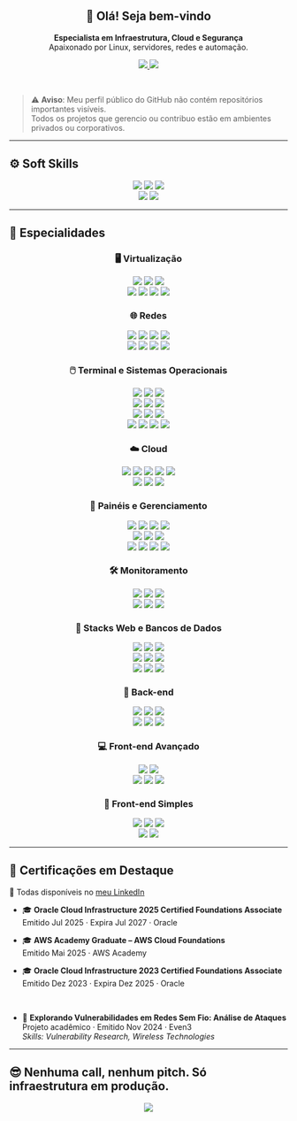 <h2 align="center">👋 Olá! Seja bem-vindo</h2>


<p align="center">
  <strong>Especialista em Infraestrutura, Cloud e Segurança</strong><br/>
  Apaixonado por Linux, servidores, redes e automação.
</p>

<p align="center">
  <a href="https://www.linkedin.com/in/junglivre/details/certifications" target="_blank">
    <img src="https://img.shields.io/badge/Certificações-LinkedIn-0A66C2?style=for-the-badge&logo=linkedin&logoColor=white"/>
  </a>
  <a href="https://jung.moe" target="_blank">
    <img src="https://img.shields.io/badge/jung.moe-Link%20central-000000?style=for-the-badge&logo=vercel&logoColor=white&labelColor=111111"/>
  </a>
</p>

<br>

> ⚠️ **Aviso**: Meu perfil público do GitHub não contém repositórios importantes visíveis.  
> Todos os projetos que gerencio ou contribuo estão em ambientes privados ou corporativos.

---

## ⚙ Soft Skills

<div align="center">
<img src="https://img.shields.io/badge/CLI%20Proficiency-000000?style=for-the-badge&logo=gnubash&logoColor=white"/>
<img src="https://img.shields.io/badge/Git%20Workflow-F05032?style=for-the-badge&logo=git&logoColor=white"/>
<img src="https://img.shields.io/badge/Docs%20&%20Research-007ACC?style=for-the-badge&logo=readthedocs&logoColor=white"/>
<br>
<img src="https://img.shields.io/badge/Infra%20&%20Organização-6DB33F?style=for-the-badge&logo=trello&logoColor=white"/>
<img src="https://img.shields.io/badge/Inglês%20Avançado-1A73E8?style=for-the-badge&logo=googletranslate&logoColor=white"/>

</div>

---

## 🧠 Especialidades

<div align="center">

<!-- Virtualização -->
### 🖥️ Virtualização

<img src="https://img.shields.io/badge/Proxmox-E57000?style=for-the-badge&logo=proxmox&logoColor=white"/>
<img src="https://img.shields.io/badge/VMware-607078?style=for-the-badge&logo=vmware&logoColor=white"/>
<img src="https://img.shields.io/badge/VirtualBox-2F61B4?style=for-the-badge&logo=virtualbox&logoColor=white"/>
<br>
<img src="https://img.shields.io/badge/KVM-EE0000?style=for-the-badge&logo=redhat&logoColor=white"/>
<img src="https://img.shields.io/badge/QEMU-FF6600?style=for-the-badge&logo=qemu&logoColor=white"/>
<img src="https://img.shields.io/badge/Xen-452170?style=for-the-badge&logo=citrix&logoColor=white"/>
<img src="https://img.shields.io/badge/Hyper--V-0078D7?style=for-the-badge"/>

<br>

<!-- Redes -->

### 🌐 Redes
<img src="https://img.shields.io/badge/TP‐Link-4ACBD6?style=for-the-badge&logo=tplink&logoColor=white"/>
<img src="https://img.shields.io/badge/Huawei-FF0000?style=for-the-badge&logo=huawei&logoColor=white"/>
<img src="https://img.shields.io/badge/Mercusys-E40000?style=for-the-badge"/>
<img src="https://img.shields.io/badge/Intelbras-10B26F?style=for-the-badge"/>
<br>
<img src="https://img.shields.io/badge/pfSense-212121?style=for-the-badge&logo=pfsense&logoColor=white"/>
<img src="https://img.shields.io/badge/OPNsense-E44A20?style=for-the-badge&logo=opnsense&logoColor=white"/>
<img src="https://img.shields.io/badge/MikroTik-293239?style=for-the-badge&logo=mikrotik&logoColor=white"/>
<img src="https://img.shields.io/badge/OpenWRT-00B5E2?style=for-the-badge&logo=openwrt&logoColor=white"/>

<br>

<!-- SOs -->
### 🖱️ Terminal e Sistemas Operacionais
<img src="https://img.shields.io/badge/Linux-FCC624?style=for-the-badge&logo=linux&logoColor=black"/>
<img src="https://img.shields.io/badge/Bash-121011?style=for-the-badge&logo=gnubash&logoColor=white"/>
<img src="https://img.shields.io/badge/PowerShell-5391FE?style=for-the-badge"/>
<br>
<img src="https://img.shields.io/badge/Alpine%20Linux-0D597F?style=for-the-badge&logo=alpinelinux&logoColor=white"/>
<img src="https://img.shields.io/badge/SUSE-0C322C?style=for-the-badge&logo=suse&logoColor=white"/>
<img src="https://img.shields.io/badge/openSUSE-73BA25?style=for-the-badge&logo=opensuse&logoColor=white"/>
<br>
<img src="https://img.shields.io/badge/Debian-A81D33?style=for-the-badge&logo=debian&logoColor=white"/>
<img src="https://img.shields.io/badge/Ubuntu-E95420?style=for-the-badge&logo=ubuntu&logoColor=white"/>
<img src="https://img.shields.io/badge/Kali%20Linux-557C94?style=for-the-badge&logo=kalilinux&logoColor=white"/>
<br>
<img src="https://img.shields.io/badge/Red%20Hat-EE0000?style=for-the-badge&logo=redhat&logoColor=white"/>
<img src="https://img.shields.io/badge/CentOS-262577?style=for-the-badge&logo=centos&logoColor=white"/>
<img src="https://img.shields.io/badge/AlmaLinux-000000?style=for-the-badge&logo=almalinux&logoColor=white"/>
<img src="https://img.shields.io/badge/Rocky%20Linux-10B981?style=for-the-badge&logo=rockylinux&logoColor=white"/>

<!-- Cloud -->
### ☁️ Cloud
<img src="https://img.shields.io/badge/AWS-232F3E?style=for-the-badge"/>
<img src="https://img.shields.io/badge/Azure-0078D4?style=for-the-badge"/>
<img src="https://img.shields.io/badge/Google%20Cloud-4285F4?style=for-the-badge&logo=googlecloud&logoColor=white"/>

<img src="https://img.shields.io/badge/Oracle%20Cloud-F80000?style=for-the-badge&logo=oracle&logoColor=white"/>
<img src="https://img.shields.io/badge/OVH-123F6D?style=for-the-badge&logo=ovh&logoColor=white"/>
<br>
<img src="https://img.shields.io/badge/Hetzner-CC0000?style=for-the-badge&logo=hetzner&logoColor=white"/>
<img src="https://img.shields.io/badge/Contabo-333?style=for-the-badge&logo=contabo&logoColor=white"/>
<img src="https://img.shields.io/badge/Linode-00A95C?style=for-the-badge&logo=akamai&logoColor=white"/>

<br>

<!-- Painéis -->
### 🧰 Painéis e Gerenciamento
<img src="https://img.shields.io/badge/Cloudflare-F38020?style=for-the-badge&logo=cloudflare&logoColor=white"/>
<img src="https://img.shields.io/badge/Docker-2496ED?style=for-the-badge&logo=docker&logoColor=white"/>
<img src="https://img.shields.io/badge/LXC-333333?style=for-the-badge&logo=linuxcontainers&logoColor=white"/>
<img src="https://img.shields.io/badge/WebMin/VirtualMin-7DA0D0?style=for-the-badge&logo=webmin&logoColor=white"/>
<br>
<img src="https://img.shields.io/badge/cPanel%20&%20WHM-FF6C2C?style=for-the-badge&logo=cpanel&logoColor=white"/>
<img src="https://img.shields.io/badge/Plesk-384959?style=for-the-badge&logo=plesk&logoColor=white"/>
<img src="https://img.shields.io/badge/DirectAdmin-31BAE8?style=for-the-badge"/>
<br>
<img src="https://img.shields.io/badge/aaPanel-26A542?style=for-the-badge"/>
<img src="https://img.shields.io/badge/CloudPanel-1a80de?style=for-the-badge"/>
<img src="https://img.shields.io/badge/CyberPanel-6DCEF3?style=for-the-badge"/>
<img src="https://img.shields.io/badge/FASTPANEL-14B8FB?style=for-the-badge"/>


<br>

<!-- Ferramentas -->
### 🛠 Monitoramento
<img src="https://img.shields.io/badge/Prometheus-E6522C?style=for-the-badge&logo=prometheus&logoColor=white"/>
<img src="https://img.shields.io/badge/Datadog-632CA6?style=for-the-badge&logo=datadog&logoColor=white"/>
<img src="https://img.shields.io/badge/Netdata-00AB44?style=for-the-badge&logo=netdata&logoColor=white"/>
<br>
<img src="https://img.shields.io/badge/Zabbix-DC382D?style=for-the-badge&logo=zabbix&logoColor=white"/>
<img src="https://img.shields.io/badge/Grafana-F46800?style=for-the-badge&logo=grafana&logoColor=white"/>
<img src="https://img.shields.io/badge/Uptime%20Kuma-5CDD8B?style=for-the-badge&logo=uptimekuma&logoColor=white"/>

<br>

<!-- Stacks -->
### 🔧 Stacks Web e Bancos de Dados
<img src="https://img.shields.io/badge/Apache-D22128?style=for-the-badge&logo=apache&logoColor=white"/>
<img src="https://img.shields.io/badge/NGINX-009639?style=for-the-badge&logo=nginx&logoColor=white"/>
<img src="https://img.shields.io/badge/PHP-777BB4?style=for-the-badge&logo=php&logoColor=white"/>
<br>
<img src="https://img.shields.io/badge/MySQL-4479A1?style=for-the-badge&logo=mysql&logoColor=white"/>
<img src="https://img.shields.io/badge/MariaDB-003545?style=for-the-badge&logo=mariadb&logoColor=white"/>
<img src="https://img.shields.io/badge/PostgreSQL-4169E1?style=for-the-badge&logo=postgresql&logoColor=white"/>
<br>
<img src="https://img.shields.io/badge/MongoDB-47A248?style=for-the-badge&logo=mongodb&logoColor=white"/>
<img src="https://img.shields.io/badge/SQLite-003B57?style=for-the-badge&logo=sqlite&logoColor=white"/>
<img src="https://img.shields.io/badge/Supabase-3FCF8E?style=for-the-badge&logo=supabase&logoColor=white"/>

<br>

<!-- Back-end -->
### 🐍 Back-end
<img src="https://img.shields.io/badge/Node.js-5FA04E?style=for-the-badge&logo=nodedotjs&logoColor=white"/>
<img src="https://img.shields.io/badge/Python-3776AB?style=for-the-badge&logo=python&logoColor=white"/>
<img src="https://img.shields.io/badge/REST-e8e8e8?style=for-the-badge&logo=swagger&logoColor=black"/>
<br>
<img src="https://img.shields.io/badge/PM2-2B037A?style=for-the-badge&logo=pm2&logoColor=white"/>
<img src="https://img.shields.io/badge/Flask-3BABC3?style=for-the-badge&logo=flask&logoColor=white"/>
<img src="https://img.shields.io/badge/Gunicorn-499848?style=for-the-badge&logo=gunicorn&logoColor=white"/>

<br>

<!-- Front-end Avançado -->
### 💻 Front-end Avançado
<img src="https://img.shields.io/badge/TypeScript-3178C6?style=for-the-badge&logo=typescript&logoColor=white"/>
<img src="https://img.shields.io/badge/Tailwind-06B6D4?style=for-the-badge&logo=tailwindcss&logoColor=white"/>
<br>
<img src="https://img.shields.io/badge/React-61DAFB?style=for-the-badge&logo=react&logoColor=black"/>
<img src="https://img.shields.io/badge/Vite-646CFF?style=for-the-badge&logo=vite&logoColor=white"/>
<img src="https://img.shields.io/badge/Laravel-FF2D20?style=for-the-badge&logo=laravel&logoColor=white"/>

<br>

<!-- Front-end Simples -->
### 🎨 Front-end Simples
<img src="https://img.shields.io/badge/HTML5-E34F26?style=for-the-badge&logo=html5&logoColor=white"/>
<img src="https://img.shields.io/badge/CSS-663399?style=for-the-badge&logo=css&logoColor=white"/>
<img src="https://img.shields.io/badge/JavaScript-F7DF1E?style=for-the-badge&logo=javascript&logoColor=black"/><br>
<img src="https://img.shields.io/badge/Bootstrap-7952B3?style=for-the-badge&logo=bootstrap&logoColor=white"/>
<img src="https://img.shields.io/badge/WordPress-21759B?style=for-the-badge&logo=wordpress&logoColor=white"/>

</div>

---

## 🧾 Certificações em Destaque

🔐 Todas disponíveis no [meu LinkedIn](https://www.linkedin.com/in/junglivre/details/certifications/)

- 🎓 **Oracle Cloud Infrastructure 2025 Certified Foundations Associate**  
  Emitido Jul 2025 · Expira Jul 2027 · Oracle  

- 🎓 **AWS Academy Graduate – AWS Cloud Foundations**  
  Emitido Mai 2025 · AWS Academy  

- 🎓 **Oracle Cloud Infrastructure 2023 Certified Foundations Associate**  
  Emitido Dez 2023 · Expira Dez 2025 · Oracle  

<br>

- 🧪 **Explorando Vulnerabilidades em Redes Sem Fio: Análise de Ataques**  
  Projeto acadêmico · Emitido Nov 2024 · Even3  
  _Skills: Vulnerability Research, Wireless Technologies_

---

## 😎 Nenhuma call, nenhum pitch. Só infraestrutura em produção.

<p align="center">
  <img src="https://img.shields.io/badge/status-online-green?style=for-the-badge&logo=linux&logoColor=white"/>

</p>
